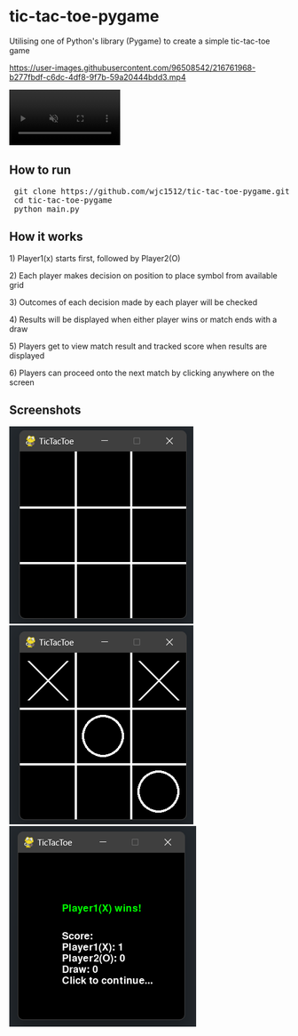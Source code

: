 # tic-tac-toe-pygame
Utilising one of Python's library (Pygame) to create a simple tic-tac-toe game


https://user-images.githubusercontent.com/96508542/216761968-b277fbdf-c6dc-4df8-9f7b-59a20444bdd3.mp4



<video width="200" height="100" autoplay muted>
  https://user-images.githubusercontent.com/96508542/216761968-b277fbdf-c6dc-4df8-9f7b-59a20444bdd3.mp4
  Your browser does not support the video tag.
</video>

<h2> How to run </h2>
<pre>
 git clone https://github.com/wjc1512/tic-tac-toe-pygame.git
 cd tic-tac-toe-pygame
 python main.py
</pre>

<h2> How it works </h2>
<p>1) Player1(x) starts first, followed by Player2(O)</p> 
<p>2) Each player makes decision on position to place symbol from available grid</p>
<p>3) Outcomes of each decision made by each player will be checked</p>
<p>4) Results will be displayed when either player wins or match ends with a draw</p>
<p>5) Players get to view match result and tracked score when results are displayed</p>
<p>6) Players can proceed onto the next match by clicking anywhere on the screen</p>

<h2> Screenshots </h2>
<div style="display: inline">
  <img src="docs/pic-1.png">
  <img src="docs/pic-2.png">
  <img src="docs/pic-6.png">
 
</div>
